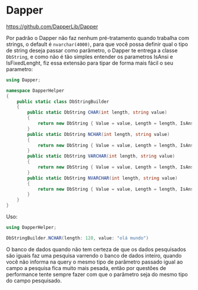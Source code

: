 # Dapper

https://github.com/DapperLib/Dapper

Por padrão o Dapper não faz nenhum pré-tratamento quando trabalha com strings, o default é ```nvarchar(4000)```, para que você possa definir qual o tipo de string deseja passar como parâmetro, o Dapper te entrega a classe ```DbString```, e como não é tão simples entender os parametros IsAnsi e IsFixedLenght, fiz essa extensão para tipar de forma mais fácil o seu parametro:

```c#
using Dapper;

namespace DapperHelper
{
    public static class DbStringBuilder
    {
        public static DbString CHAR(int length, string value)
        {
            return new DbString { Value = value, Length = length, IsAnsi = true, IsFixedLength = true };
        }
        public static DbString NCHAR(int length, string value)
        {
            return new DbString { Value = value, Length = length, IsAnsi = false, IsFixedLength = true };
        }
        public static DbString VARCHAR(int length, string value)
        {
            return new DbString { Value = value, Length = length, IsAnsi = true, IsFixedLength = false };
        }
        public static DbString NVARCHAR(int length, string value)
        {
            return new DbString { Value = value, Length = length, IsAnsi = false, IsFixedLength = false };
        }
    }
}
```

Uso:

```c#
using DapperHelper;

DbStringBuilder.NCHAR(length: 128, value: "olá mundo")
```





O banco de dados quando não tem certeza de que os dados pesquisados são iguais faz uma pesquisa varrendo o banco de dados inteiro, quando você não informa na query o mesmo tipo de parâmetro passado igual ao campo a pesquisa fica muito mais pesada, então por questões de performance tente sempre fazer com que o parâmetro seja do mesmo tipo do campo pesquisado.